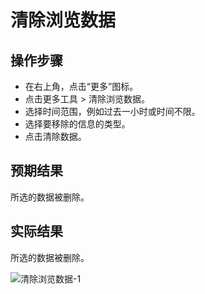 # 清除浏览数据

## 操作步骤

- 在右上角，点击“更多”图标。
- 点击更多工具 > 清除浏览数据。
- 选择时间范围，例如过去一小时或时间不限。
- 选择要移除的信息的类型。
- 点击清除数据。

## 预期结果

所选的数据被删除。

## 实际结果

所选的数据被删除。

![清除浏览数据-1](../img/清除浏览数据-1.png)